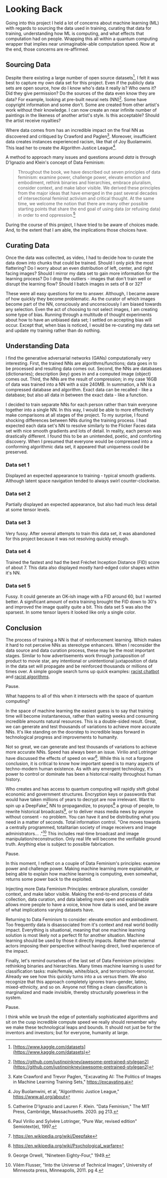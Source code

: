 # Looking Back

Going into this project I held a lot of concerns about machine learning (ML) with regards to sourcing the data used in training, curating that data for training, understanding  how ML is computing, and what effects that computation had on people. Wrapping this all within a quantum computing wrapper that implies near unimaginable-able computation speed. Now at the end, those concerns are re-affirmed. 


## Sourcing Data

Despite there existing a large number of open source datasets[^1], I felt it was best to capture my own data set for this project. Even if the publicly data sets are open source, how do I know who's data it really is? Who owns it? Did they give permission? Do the sources of the data even know they are data? For example, looking at pre-built neural nets (NN)[^2]. Some  have copyright information and some don't. Some are created from other artist's work without their knowledge. I can now create an near infinite number of paintings in the likeness of another artist's style. Is this acceptable? Should the artist receive royalties? 

Where data comes from has an incredible impact on the final NN as discovered and critiqued by Crawford and Paglen[^3]. Moreover, insufficient data creates instances experienced racism, like that of Joy Buolamwini. This lead her to create the Algorithm Justice League[^4]. 

A method to approach many issues and questions around _data_ is through D'Ignazio and Klein's concept of Data Feminism: 

>    Throughout the book, we have described out seven principles of data feminism: examine power, challenge power, elevate emotion and embodiment, rethink binaries and hierarchies, embrace pluralism, consider context, and make labor visible. We derived these principles from the major ideas that have emerged in the past several decades of intersectional feminist activism and critical thought. At the same time, we welcome the notion that there are many other possible starting points that share the end goal of using data (or refusing data) in order to end oppression.[^5]

During the course of this project, I have tried to be aware of choices made. And, to the extent that I am able, the implications those choices have.


## Curating Data

Once the data was collected, as video, I had to decide how to curate the data down into chunks that could be trained. Should I only pick the most flattering? Do I worry about an even distribution of left, center, and right facing images? Should I mirror my data set to gain more information for the learning process? Do I drop the outliers - images that don't train well or disrupt the learning flow? Should I batch images in sets of 8 or 32? 

These were all easy questions for me to answer. Although, I became aware of how quickly they become problematic. As the curator of which images become part of the NN, consciously and unconsciously I am biased towards any selection. Even the act of choosing to not select images, I am creating some type of bias. Running through a multitude of thought experiments about how to have an unbiased data set; I settled on accepting bias will occur. Except that, when bias is noticed, I would be re-curating my data set and update my training rather than do nothing. 


## Understanding Data

I find the generative adversarial networks (GANs) computationally very interesting. First, the trained NNs are algorithms/functions; data goes in to be processed and resulting data comes out. Second, the NNs are databases (dictionaries); description (key) goes in and a computed image (object) comes out. Third, the NNs are the result of compression; in my case 16GB of data was trained into a NN with a size 240MB. In summation, a NN is a compressed database and algorithm. Exact data can be recalled - like a database; but also all data in between the exact data - like a function.

I decided to train separate NNs for each person rather than train everyone together into a single NN. In this way, I would be able to more effectively make comparisons at all stages of the project. To my surprise, I found shocking differences between NNs during the training process. I had expected each data set's NN to resolve similarly to the Flicker Faces data set with nice smooth gradients and lots of detail. In reality, each person was drastically different. I found this to be an unintended, poetic, and comforting discovery. When I presumed that everyone would be compressed into a conforming algorithmic data set, it appeared that uniqueness could be preserved. 

### Data set 1

Displayed an expected appearance to training - typical smooth gradients. Although latent space navigation tended to always swirl counter-clockwise. 

### Data set 2

Partially displayed an expected appearance, but also had much less detail at some tensor levels. 

### Data set 3

Very fussy. After several attempts to train this data set, it was abandoned for this project because it was not resolving quickly enough.

### Data set 4

Trained the fastest and had the best Fréchet Inception Distance (FID) score of about 7. This data also displayed mostly hard-edged color shapes within it's NN.

### Data set 5

Fussy. It could generate an OK-ish image with a FID around 60, but I wanted better. A significant amount of extra training brought the FID down to 30's and improved the image quality quite a bit. This data set 5 was also the sparsest. In some tensor layers it looked like only a single color.


## Conclusion

The process of training a NN is that of reinforcement learning. Which makes it hard to not perceive NNs as stereotype enhancers. When I reconsider the data source and data curation process, these may be the most important stages. Similar to how advertisements work through juxtaposition of product to movie star, any intentional or unintentional juxtaposition of data in the data set will propagate and be reinforced thousands or millions of times over. A simple google search turns up quick examples: [racist chatbot](https://spectrum.ieee.org/in-2016-microsofts-racist-chatbot-revealed-the-dangers-of-online-conversation) and [racist algorithms](https://www.vice.com/en/article/qjk8jx/racist-algorithms-are-making-robots-racist-too). 

Pause. 

What happens to all of this when it intersects with the space of quantum computing? 

In the space of machine learning the easiest guess is to say that training time will become instantaneous, rather than waiting weeks and consuming incredible amounts natural resources. This is a double-sided result. Great, we can generate and test thousands of variations to achieve more accurate NNs. It's like standing on the doorstep to incredible leaps forward in technological progress and improvements to humanity. 

Not so great, we can generate and test thousands of variations to achieve more accurate NNs. Speed has always been an issue. Virilio and Lotringer have discussed the effects of speed on war[^6]. While this is not a forgone conclusion, it is critical to know how important speed is to many aspects of techno-modern human existence. As with any emergent technology, it's power to control or dominate has been a historical reality throughout human history. 

Who creates and has access to quantum computing will rapidly shift global economic and government structures. Encryption keys or passwords that would have taken millions of years to decrypt are now irrelevant. Want to spin up a DeepFake[^7] NN to propagandize, to psyops[^8] a group of people, to rewrite historical broadcasts[^9], or to deliver mass media news by anyone without consent - no problem. You can have it and be distributing what you need in a matter of seconds. Total information control. "One moves towards a centrally programmed, totalitarian society of image receivers and image administrators... ."[^10] This includes real-time broadcast and image manipulation/reconstruction. Only real life will become the verifiable ground truth. Anything else is subject to possible fabrication.

Pause.

In this moment, I reflect on a couple of Data Feminism's principles: examine power and challenge power. Making machine learning more explainable, or being able to explain how machine learning is computing, even somewhat, returns some power back to the exploited. 

Injecting more Data Feminism Principles: embrace pluralism, consider context, and make labor visible. Making the end-to-end process of data collection, data curation, and data labeling more open and explainable allows more people to have a voice, know how data is used, and be aware of what implications varying datasets have. 

Returning to Data Feminism to consider: elevate emotion and embodiment. Too frequently data is disassociated from it's context and real world bodily impact. Everything is situational, meaning that one machine learning solution is most likely not a perfect fit for another situation. Machine learning should be used by those it directly impacts. Rather than external actors imposing their perspective without having direct, lived experience of the impact.

Finally, let's remind ourselves of the last set of Data Feminism principles: rethinking binaries and hierarchies. Many times machine learning is used for classification tasks: male/female, white/black, and terrorist/non-terrorist. Already we see how this quickly turns into a us versus them. We also recognize that this approach completely ignores trans-gender, latino, mixed-ethnicity, and so on. Anyone not fitting a clean classification is marginalized and made invisible, thereby structurally powerless in the system.

Pause.

I think while we brush the edge of potentially sophisticated algorithms and sit on the cusp incredible compute speed we really should remember why we make these technological leaps and bounds. It should not just be for the inventors and investors; but for everyone, humanity at large. 






[^1]: [https://www.kaggle.com/datasets](https://www.kaggle.com/datasets)
[^2]: [https://github.com/justinpinkney/awesome-pretrained-stylegan2](https://github.com/justinpinkney/awesome-pretrained-stylegan2)
[^3]: Kate Crawford and Trevor Paglen, "Excavating AI: The Politics of Images in Machine Learning Training Sets," https://excavating.ai
[^4]: Joy Buolamwini, et al, "Algorithmic Justice League," https://www.ajl.org/about
[^5]: Catherine D'Ignazio and Lauren F. Klein. "Data Feminism," The MIT Press, Cambridge, Massachusetts. 2020. pg 213. 
[^6]: Paul Virilio and Sylvère Lotringer, "Pure War, revised edition" Semiotext(e), 1997.
[^7]: https://en.wikipedia.org/wiki/Deepfake
[^8]: https://en.wikipedia.org/wiki/Psychological_warfare
[^9]: George Orwell, "Nineteen Eighty-Four," 1949.
[^10]: Vilém Flusser, "Into the Universe of Technical Images", University of Minnesota press, Minneapolis, 2011. pg 4.


